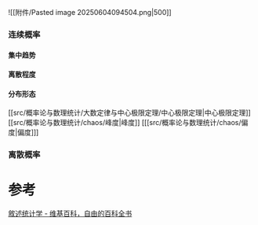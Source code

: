 
![[附件/Pasted image 20250604094504.png|500]]
### 连续概率
#### 集中趋势


#### 离散程度


#### 分布形态
[[src/概率论与数理统计/大数定律与中心极限定理/中心极限定理|中心极限定理]]
[[src/概率论与数理统计/chaos/峰度|峰度]]
[[[src/概率论与数理统计/chaos/偏度|偏度]]]
### 离散概率


# 参考
[敘述统计学 - 维基百科，自由的百科全书](https://zh.wikipedia.org/wiki/%E6%8F%8F%E8%BF%B0%E7%BB%9F%E8%AE%A1%E5%AD%A6)
